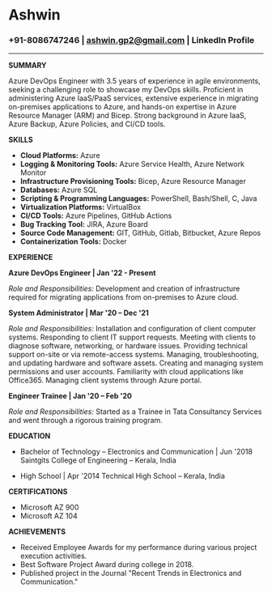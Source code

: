 # Ashwin 
###  +91-8086747246 | ashwin.gp2@gmail.com | LinkedIn Profile
***


**SUMMARY**

Azure DevOps Engineer with 3.5 years of experience in agile environments, seeking a challenging role to showcase my DevOps skills. Proficient in administering Azure IaaS/PaaS services, extensive experience in migrating on-premises applications to Azure, and hands-on expertise in Azure Resource Manager (ARM) and Bicep. Strong background in Azure IaaS, Azure Backup, Azure Policies, and CI/CD tools.

**SKILLS**
- **Cloud Platforms:** Azure
- **Logging & Monitoring Tools:** Azure Service Health, Azure Network Monitor
- **Infrastructure Provisioning Tools:** Bicep, Azure Resource Manager
- **Databases:** Azure SQL
- **Scripting & Programming Languages:** PowerShell, Bash/Shell, C, Java
- **Virtualization Platforms:** VirtualBox
- **CI/CD Tools:** Azure Pipelines, GitHub Actions
- **Bug Tracking Tool:** JIRA, Azure Board
- **Source Code Management:** GIT, GitHub, Gitlab, Bitbucket, Azure Repos
- **Containerization Tools:** Docker

**EXPERIENCE**

**Azure DevOps Engineer | Jan '22 - Present**

*Role and Responsibilities:* Development and creation of infrastructure required for migrating applications from on-premises to Azure cloud.

**System Administrator | Mar '20 – Dec '21**

*Role and Responsibilities:* Installation and configuration of client computer systems. Responding to client IT support requests. Meeting with clients to diagnose software, networking, or hardware issues. Providing technical support on-site or via remote-access systems. Managing, troubleshooting, and updating hardware and software assets. Creating and managing system permissions and user accounts. Familiarity with cloud applications like Office365. Managing client systems through Azure portal.

**Engineer Trainee | Jan '20 – Feb '20**

*Role and Responsibilities:* Started as a Trainee in Tata Consultancy Services and went through a rigorous training program.

**EDUCATION**

- Bachelor of Technology – Electronics and Communication | Jun '2018
  Saintgits College of Engineering – Kerala, India

- High School | Apr '2014
  Technical High School – Kerala, India

**CERTIFICATIONS**

- Microsoft AZ 900
- Microsoft AZ 104

**ACHIEVEMENTS**

- Received Employee Awards for my performance during various project execution activities.
- Best Software Project Award during college in 2018.
- Published project in the Journal "Recent Trends in Electronics and Communication."


